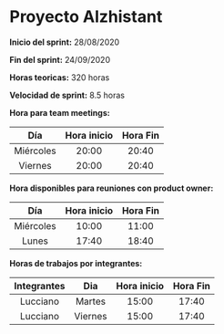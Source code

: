 # Proyecto Alzhistant 
**Inicio del sprint:** 28/08/2020

**Fin del sprint:** 24/09/2020

**Horas teoricas:** 320 horas

**Velocidad de sprint:** 8.5 horas

**Hora para team meetings:**

| Día | Hora inicio | Hora Fin |
| :---: | :---: | :---: |
| Miércoles | 20:00 | 20:40 |
| Viernes | 20:00 | 20:40 |

**Hora disponibles para reuniones con product owner:**

| Día | Hora inicio | Hora Fin |
| :---: | :---: | :---: |
| Miércoles | 10:00 | 11:00 |
| Lunes | 17:40 | 18:40 | 

**Horas de trabajos por integrantes:**

| Integrantes | Dia | Hora inicio | Hora Fin |
|:---: | :---: | :---: | :---: |
|Lucciano | Martes | 15:00 | 17:40 |
|Lucciano | Viernes | 15:00 | 17:40 |
